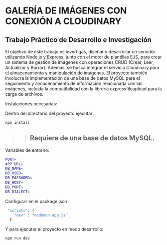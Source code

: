 # GALERÍA DE IMÁGENES CON CONEXIÓN A CLOUDINARY

## Trabajo Práctico de Desarrollo e Investigación

El objetivo de este trabajo es invertigas, diseñar y desarrollar un servidor
utilizando Node.js y Express, junto con el motor de plantillas EJS, para crear un sistema
de gestión de imágenes con operaciones CRUD (Crear, Leer, Actualizar y Borrar).
Además, se busca integrar el servicio Cloudinary para el almacenamiento y
manipulación de imágenes. El proyecto también involucra la implementación de una
base de datos MySQL para el seguimiento y almacenamiento de información
relacionada con las imágenes, incluida la compatibilidad con la librería expressfileupload
para la carga de archivos.



Instalaciones necesarias:

Dentro del directorio del proyecto ejecutar:
```bash
npm install
```

>> ## Requiere de una base de datos MySQL.

Variables de entorno:
```bash
PORT=
APP_URL=
DB_NAME=
DB_USER=
DB_PASSWORD=
DB_HOST=
DB_PORT=
DB_DIALECT=
```

Configurar en el package.json
```bash
 "scripts": {
    "dev" : "nodemon app.js"
  }
```

Y para ejecutar el proyecto en modo desarrollo:
```bash
npm run dev
```